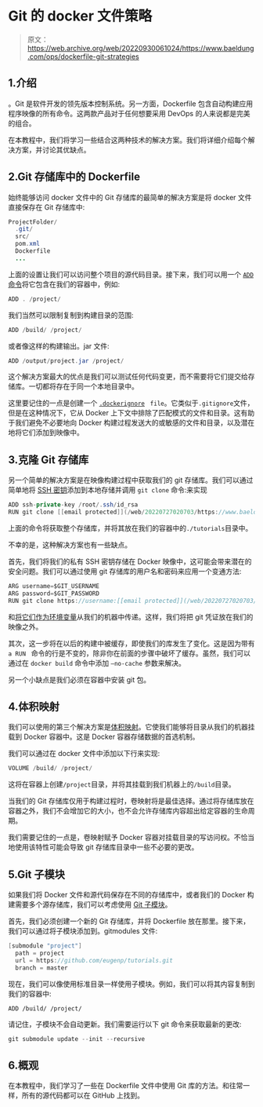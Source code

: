 # Git 的 docker 文件策略

> 原文：<https://web.archive.org/web/20220930061024/https://www.baeldung.com/ops/dockerfile-git-strategies>

## 1.介绍

。Git 是软件开发的领先版本控制系统。另一方面，Dockerfile 包含自动构建应用程序映像的所有命令。这两款产品对于任何想要采用 DevOps 的人来说都是完美的组合。

在本教程中，我们将学习一些结合这两种技术的解决方案。我们将详细介绍每个解决方案，并讨论其优缺点。

## 2.Git 存储库中的 Dockerfile

始终能够访问 docker 文件中的 Git 存储库的最简单的解决方案是将 docker 文件直接保存在 Git 存储库中:

```java
ProjectFolder/
  .git/
  src/
  pom.xml
  Dockerfile
  ...
```

上面的设置让我们可以访问整个项目的源代码目录。接下来，我们可以用一个 [`ADD`命令](/web/20220727020703/https://www.baeldung.com/ops/docker-copy-add)将它包含在我们的容器中，例如:

```java
ADD . /project/
```

我们当然可以限制复制到构建目录的范围:

```java
ADD /build/ /project/
```

或者像这样的构建输出。jar 文件:

```java
ADD /output/project.jar /project/
```

这个解决方案最大的优点是我们可以测试任何代码变更，而不需要将它们提交给存储库。一切都将存在于同一个本地目录中。

这里要记住的一点是创建一个 [`.dockerignore`](https://web.archive.org/web/20220727020703/https://docs.docker.com/engine/reference/builder/#dockerignore-file) ` file`。它类似于`.gitignore`文件，但是在这种情况下，它从 Docker 上下文中排除了匹配模式的文件和目录。这有助于我们避免不必要地向 Docker 构建过程发送大的或敏感的文件和目录，以及潜在地将它们添加到映像中。

## 3.克隆 Git 存储库

另一个简单的解决方案是在映像构建过程中获取我们的 git 存储库。我们可以通过简单地将 [SSH 密钥](/web/20220727020703/https://www.baeldung.com/linux/generating-ssh-keys-in-linux)添加到本地存储并调用 `git clone` 命令:来实现

```java
ADD ssh-private-key /root/.ssh/id_rsa
RUN git clone [[email protected]](/web/20220727020703/https://www.baeldung.com/cdn-cgi/l/email-protection):eugenp/tutorials.git
```

上面的命令将获取整个存储库，并将其放在我们的容器中的`./tutorials`目录中。

不幸的是，这种解决方案也有一些缺点。

首先，我们将我们的私有 SSH 密钥存储在 Docker 映像中，这可能会带来潜在的安全问题。我们可以通过使用 git 存储库的用户名和密码来应用一个变通方法:

```java
ARG username=$GIT_USERNAME
ARG password=$GIT_PASSWORD
RUN git clone https://username:[[email protected]](/web/20220727020703/https://www.baeldung.com/cdn-cgi/l/email-protection):eugenp/tutorials.git
```

和[将它们作为环境变量](/web/20220727020703/https://www.baeldung.com/ops/docker-container-environment-variables)从我们的机器中传递。这样，我们将把 git 凭证放在我们的映像之外。

其次，这一步将在以后的构建中被缓存，即使我们的库发生了变化。这是因为带有 `a RUN ` 命令的行是不变的，除非你在前面的步骤中破坏了缓存。虽然，我们可以通过在 `docker build` 命令中添加 `–no-cache` 参数来解决。

另一个小缺点是我们必须在容器中安装 git 包。

## 4.体积映射

我们可以使用的第三个解决方案是[体积映射](/web/20220727020703/https://www.baeldung.com/ops/docker-volumes)。它使我们能够将目录从我们的机器挂载到 Docker 容器中。这是 Docker 容器存储数据的首选机制。

我们可以通过在 docker 文件中添加以下行来实现:

```java
VOLUME /build/ /project/
```

这将在容器上创建`/project`目录，并将其挂载到我们机器上的`/build`目录。

当我们的 Git 存储库仅用于构建过程时，卷映射将是最佳选择。通过将存储库放在容器之外，我们不会增加它的大小，也不会允许存储库内容超出给定容器的生命周期。

我们需要记住的一点是，卷映射赋予 Docker 容器对挂载目录的写访问权。不恰当地使用该特性可能会导致 git 存储库目录中一些不必要的更改。

## 5.Git 子模块

如果我们将 Docker 文件和源代码保存在不同的存储库中，或者我们的 Docker 构建需要多个源存储库，我们可以考虑使用 [Git 子模块](https://web.archive.org/web/20220727020703/https://git-scm.com/book/en/v2/Git-Tools-Submodules)。

首先，我们必须创建一个新的 Git 存储库，并将 Dockerfile 放在那里。接下来，我们可以通过将子模块添加到。gitmodules 文件:

```java
[submodule "project"]
  path = project
  url = https://github.com/eugenp/tutorials.git
  branch = master
```

现在，我们可以像使用标准目录一样使用子模块。例如，我们可以将其内容复制到我们的容器中:

`ADD /build/ /project/`

请记住，子模块不会自动更新。我们需要运行以下 git 命令来获取最新的更改:

```java
git submodule update --init --recursive
```

## 6.概观

在本教程中，我们学习了一些在 Dockerfile 文件中使用 Git 库的方法。和往常一样，所有的源代码都可以在 GitHub 上找到。